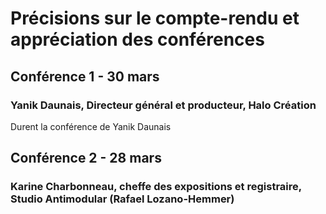 # Précisions sur le compte-rendu et appréciation des conférences

## Conférence 1 - 30 mars

### Yanik Daunais, Directeur général et producteur, Halo Création

Durent la conférence de Yanik Daunais 

## Conférence 2 - 28 mars

### Karine Charbonneau, cheffe des expositions et registraire, Studio Antimodular (Rafael Lozano-Hemmer)



